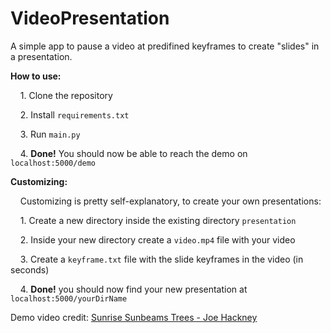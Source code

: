 # VideoPresentation

  

A simple app to pause a video at predifined keyframes to create "slides" in a presentation.

  

**How to use:**

    1. Clone the repository

    2. Install `requirements.txt` 

    3. Run `main.py`

    4. **Done!** You should now be able to reach the demo on `localhost:5000/demo`

  

**Customizing:**

    Customizing is pretty self-explanatory, to create your own presentations:

    1. Create a new directory inside the existing directory  `presentation`

    2. Inside your new directory create a `video.mp4` file with your video

    3. Create a `keyframe.txt` file with the slide keyframes in the video (in seconds)

    4. **Done!** you should now find your new presentation at `localhost:5000/yourDirName`

  

Demo video credit: [Sunrise Sunbeams Trees - Joe Hackney](https://pixabay.com/videos/sunrise-sunbeams-trees-woods-83880/) 
